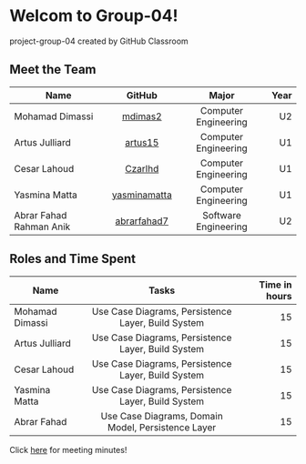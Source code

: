 # Welcom to Group-04!
project-group-04 created by GitHub Classroom

## Meet the Team

| Name            | GitHub         | Major                | Year |
| ----------------|:--------------:|:--------------------:|-----:|  
| Mohamad Dimassi | [mdimas2]      | Computer Engineering |  U2  |
| Artus Julliard  | [artus15]      | Computer Engineering |  U1  |
| Cesar Lahoud    | [Czarlhd]      | Computer Engineering |  U1  |
| Yasmina Matta   | [yasminamatta] | Computer Engineering |  U1  |
| Abrar Fahad Rahman Anik | [abrarfahad7]   | Software Engineering |  U2  |


[mdimas2]:https://github.com/mdimas2
[artus15]:https://github.com/artus15
[Czarlhd]:https://github.com/Czarlhd
[yasminamatta]:https://github.com/yasminamatta
[abrarfahad7]: https://github.com/abrarfahad7

## Roles and Time Spent

| Name            | Tasks                                   | Time in hours |
| --------------- |:------------------------------------------------:|-----:|  
| Mohamad Dimassi | Use Case Diagrams, Persistence Layer, Build System | 15 |
| Artus Julliard  | Use Case Diagrams, Persistence Layer, Build System | 15 |
| Cesar Lahoud    | Use Case Diagrams, Persistence Layer, Build System | 15 |
| Yasmina Matta   | Use Case Diagrams, Persistence Layer, Build System | 15 |
| Abrar Fahad     | Use Case Diagrams, Domain Model, Persistence Layer | 15 |

Click [here] for meeting minutes!

[here]:https://github.com/McGill-ECSE321-Winter2021/project-group-04/wiki/Minute-Reference
